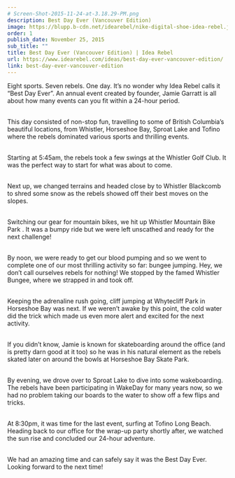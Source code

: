 ```yaml
---
# Screen-Shot-2015-11-24-at-3.18.29-PM.png
description: Best Day Ever (Vancouver Edition)
image: https://blupp.b-cdn.net/idearebel/nike-digital-shoe-idea-rebel.jpeg?quality=80&width=800
order: 1
publish_date: November 25, 2015
sub_title: ""
title: Best Day Ever (Vancouver Edition) | Idea Rebel
url: https://www.idearebel.com/ideas/best-day-ever-vancouver-edition/
link: best-day-ever-vancouver-edition
---
```

Eight sports.  Seven rebels.  One day.  It’s no wonder why Idea Rebel calls it “Best Day Ever”. An annual event created by founder, Jamie Garratt is all about how many events can you fit within a 24-hour period.

\
This day consisted of non-stop fun, travelling to some of British Columbia’s beautiful locations, from Whistler, Horseshoe Bay, Sproat Lake and Tofino where the rebels dominated various sports and thrilling events.

\
Starting at 5:45am, the rebels took a few swings at the Whistler Golf Club.  It was the perfect way to start for what was about to come.

\
Next up, we changed terrains and headed close by to Whistler Blackcomb to shred some snow as the rebels showed off their best moves on the slopes.

\
Switching our gear for mountain bikes, we hit up Whistler Mountain Bike Park .  It was a bumpy ride but we were left unscathed and ready for the next challenge!

\
By noon, we were ready to get our blood pumping and so we went to complete one of our most thrilling activity so far: bungee jumping.  Hey, we don’t call ourselves rebels for nothing!  We stopped by the famed Whistler Bungee, where we strapped in and took off.

\
Keeping the adrenaline rush going, cliff jumping at Whytecliff Park in Horseshoe Bay was next.  If we weren’t awake by this point, the cold water did the trick which made us even more alert and excited for the next activity.

\
If you didn’t know, Jamie is known for skateboarding around the office (and is pretty darn good at it too) so he was in his natural element as the rebels skated later on around the bowls at Horseshoe Bay Skate Park.

\
By evening, we drove over to Sproat Lake to dive into some wakeboarding.  The rebels have been participating in WakeDay for many years now, so we had no problem taking our boards to the water to show off a few flips and tricks.

\
At 8:30pm, it was time for the last event, surfing at Tofino Long Beach.  Heading back to our office for the wrap-up party shortly after, we watched the sun rise and concluded our 24-hour adventure.

\
We had an amazing time and can safely say it was the Best Day Ever.  Looking forward to the next time!
